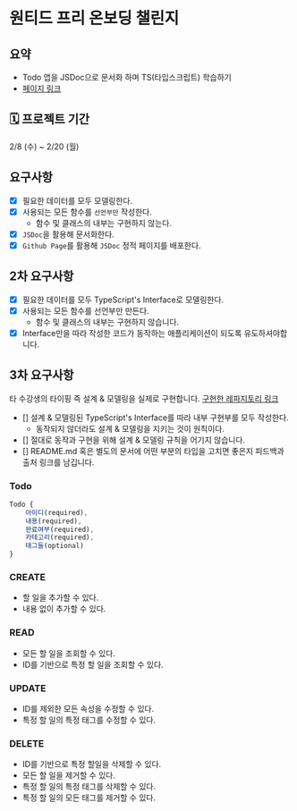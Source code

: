 # 원티드 프리 온보딩 챌린지

## 요약

- Todo 앱을 JSDoc으로 문서화 하며 TS(타입스크립트) 학습하기
- [페이지 링크](https://goodlearner10.github.io/wanted-pre-onboarding-challenge-fe-ts/)

## 🗓️ 프로젝트 기간

2/8 (수) ~ 2/20 (월)

## 요구사항

- [x] 필요한 데이터를 모두 모델링한다.
- [x] 사용되는 모든 함수를 `선언부만` 작성한다.
  - 함수 및 클래스의 내부는 구현하지 않는다.
- [x] `JSDoc`을 활용해 문서화한다.
- [x] `Github Page`를 활용해 `JSDoc` 정적 페이지를 배포한다.

## 2차 요구사항

- [x] 필요한 데이터를 모두 TypeScript's Interface로 모델링한다.
- [x] 사용되는 모든 함수를 선언부만 만든다.
  - 함수 및 클래스의 내부는 구현하지 않습니다.
- [x] Interface만을 따라 작성한 코드가 동작하는 애플리케이션이 되도록 유도하셔야합니다.

## 3차 요구사항

타 수강생의 타이핑 즉 설계 & 모델링을 실제로 구현합니다.
[구현한 레파지토리 링크](https://github.com/seul-dev/wanted-pre-onboarding-challenge-fe-2)

- [] 설계 & 모델링된 TypeScript's Interface를 따라 내부 구현부를 모두 작성한다.
  - 동작되지 않더라도 설계 & 모델링을 지키는 것이 원칙이다.
- [] 절대로 동작과 구현을 위해 설계 & 모델링 규칙을 어기지 않습니다.
- [] README.md 혹은 별도의 문서에 어떤 부분의 타입을 고치면 좋은지 피드백과 출처 링크를 남깁니다.

### Todo

```js
Todo {
    아이디(required),
    내용(required),
    완료여부(required),
    카테고리(required),
    태그들(optional)
}
```

### CREATE

- 할 일을 추가할 수 있다.
- 내용 없이 추가할 수 있다.

### READ

- 모든 할 일을 조회할 수 있다.
- ID를 기반으로 특정 할 일을 조회할 수 있다.

### UPDATE

- ID를 제외한 모든 속성을 수정할 수 있다.
- 특정 할 일의 특정 태그를 수정할 수 있다.

### DELETE

- ID를 기반으로 특정 할일을 삭제할 수 있다.
- 모든 할 일을 제거할 수 있다.
- 특정 할 일의 특정 태그를 삭제할 수 있다.
- 특정 할 일의 모든 태그를 제거할 수 있다.

